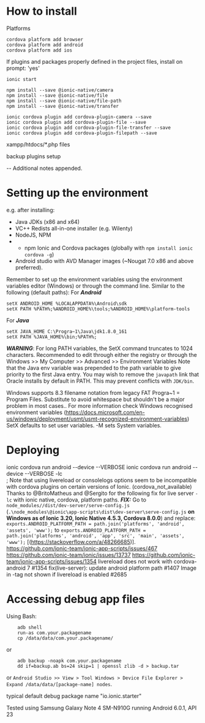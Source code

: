 # How to install

Platforms
```
cordova platform add browser 
cordova platform add android
cordova platform add ios 
```

If plugins and packages properly defined in the project files, install on prompt: 'yes'
```
ionic start
```


```
npm install --save @ionic-native/camera
npm install --save @ionic-native/file
npm install --save @ionic-native/file-path
npm install --save @ionic-native/transfer
```
```
ionic cordova plugin add cordova-plugin-camera --save
ionic cordova plugin add cordova-plugin-file --save
ionic cordova plugin add cordova-plugin-file-transfer --save
ionic cordova plugin add cordova-plugin-filepath --save
```


xampp/htdocs/*.php files

backup plugins setup

-- Additional notes appended.

# Setting up the environment
e.g. after installing:
- Java JDKs (x86 and x64)
- VC++ Redists all-in-one installer (e.g. Wilenty)
- NodeJS, NPM
- - npm Ionic and Cordova packages (globally with `npm install ionic cordova -g`)
- Android studio with AVD Manager images (~Nougat 7.0 x86 and above preferred).

Remember to set up the environment variables using the environment variables editor (Windows) or through the command line. 
Similar to the following (default paths):
For ***Android***
```
setX ANDROID_HOME %LOCALAPPDATA%\Android\sdk
setX PATH %PATH%;%ANDROID_HOME%\tools;%ANDROID_HOME%\platform-tools
```
For ***Java***
```
setX JAVA_HOME C:\Progra~1\Java\jdk1.8.0_161
setX PATH %JAVA_HOME%\bin;%PATH%;
```
***WARNING***: For long PATH variables, the SetX command truncates to 1024 characters. Recommended to edit through either the registry or through the 
Windows >> My Computer >> Advanced >> Environment Variables 
Note that the Java env variable was prepended to the path variable to give priority to the first Java entry.
You may wish to remove the `javapath` link that Oracle installs by default in PATH. This may prevent conflicts with `JDK/bin`.

Windows supports 8.3 filename notation from legacy FAT Progra~1 = Program Files. Substitute to avoid whitespace but shouldn't be a major problem in most cases..
For more information check Windows recognised environment variables (https://docs.microsoft.com/en-us/windows/deployment/usmt/usmt-recognized-environment-variables)
SetX defaults to set user variables. -M sets System variables.

# Deploying
ionic cordova run android --device --VERBOSE
ionic cordova run android --device --VERBOSE -lc\
; Note that using livereload or consolelogs options seem to be incompatible with cordova plugins on certain versions of Ionic. (cordova_not_available) 
Thanks to @BritoMatheus and @Sergito for the following fix for live server `-lc` with ionic native, cordova, platform paths.
***FIX:*** Go to `node_modules//dist/dev-server/serve-config.js` (`.\node_modules\@ionic\app-scripts\dist\dev-server\serve-config.js` **on Windows as of Ionic 3.20, Ionic Native 4.5.3, Cordova 8.0.0**)
and replace:
`exports.ANDROID_PLATFORM_PATH = path.join('platforms', 'android', 'assets', 'www');`
to
`exports.ANDROID_PLATFORM_PATH = path.join('platforms', 'android', 'app', 'src', 'main', 'assets', 'www');`
[(https://stackoverflow.com/a/48266685)]. https://github.com/ionic-team/ionic-app-scripts/issues/467 https://github.com/ionic-team/ionic/issues/13737
https://github.com/ionic-team/ionic-app-scripts/issues/1354 livereload does not work with cordova-android 7 #1354
fix(live-server): update android platform path #1407
Image in <img>-tag not shown if livereload is enabled #2685


# Accessing debug app files
Using Bash:
```
    adb shell
    run-as com.your.packagename 
    cp /data/data/com.your.packagename/
```
or
```
    adb backup -noapk com.your.packagename
    dd if=backup.ab bs=24 skip=1 | openssl zlib -d > backup.tar
```
or 
`Android Studio >> View > Tool Windows > Device File Explorer > Expand /data/data/[package-name] nodes`.

typical default debug package name "io.ionic.starter"

Tested using Samsung Galaxy Note 4 SM-N910G running Android 6.0.1, API 23